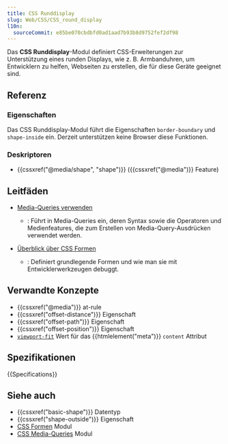 ```yaml
---
title: CSS Runddisplay
slug: Web/CSS/CSS_round_display
l10n:
  sourceCommit: e85be070cbdbfd0ad1aad7b93b8d9752fef2df98
---
```


Das **CSS Runddisplay**-Modul definiert CSS-Erweiterungen zur Unterstützung eines runden Displays, wie z. B. Armbanduhren, um Entwicklern zu helfen, Webseiten zu erstellen, die für diese Geräte geeignet sind.

## Referenz

### Eigenschaften

Das CSS Runddisplay-Modul führt die Eigenschaften `border-boundary` und `shape-inside` ein. Derzeit unterstützen keine Browser diese Funktionen.

### Deskriptoren

- {{cssxref("@media/shape", "shape")}} ({{cssxref("@media")}} Feature)

## Leitfäden

- [Media-Queries verwenden](/de/docs/Web/CSS/CSS_media_queries/Using_media_queries)
  - : Führt in Media-Queries ein, deren Syntax sowie die Operatoren und Medienfeatures, die zum Erstellen von Media-Query-Ausdrücken verwendet werden.

- [Überblick über CSS Formen](/de/docs/Web/CSS/CSS_shapes/Overview_of_shapes)
  - : Definiert grundlegende Formen und wie man sie mit Entwicklerwerkzeugen debuggt.

## Verwandte Konzepte

- {{cssxref("@media")}} at-rule
- {{cssxref("offset-distance")}} Eigenschaft
- {{cssxref("offset-path")}} Eigenschaft
- {{cssxref("offset-position")}} Eigenschaft
- [`viewport-fit`](/de/docs/Web/HTML/Reference/Elements/meta/name/viewport#viewport-fit) Wert für das {{htmlelement("meta")}} `content` Attribut

## Spezifikationen

{{Specifications}}

## Siehe auch

- {{cssxref("basic-shape")}} Datentyp
- {{cssxref("shape-outside")}} Eigenschaft
- [CSS Formen](/de/docs/Web/CSS/CSS_shapes) Modul
- [CSS Media-Queries](/de/docs/Web/CSS/CSS_media_queries) Modul
